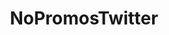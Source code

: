 ---
layout: depiction
title: NoPromosTwitter
min: 6.0
max: "9.3.3"
devices: iPhone, iPod, and iPad
screenshots: false
identifier: com.leftyfl1p.nopromostwitter
screenshotCount: 0
description: >
  Removes all forms of bullshit in twitter.app. Confirmed working for Twitter.app version 6.61.1
#changelog: >
---